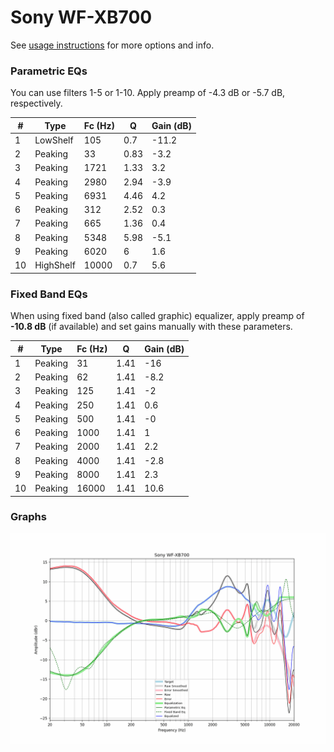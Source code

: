 # Sony WF-XB700
See [usage instructions](https://github.com/jaakkopasanen/AutoEq#usage) for more options and info.

### Parametric EQs
You can use filters 1-5 or 1-10. Apply preamp of -4.3 dB or -5.7 dB, respectively.

|   # | Type      |   Fc (Hz) |    Q |   Gain (dB) |
|-----|-----------|-----------|------|-------------|
|   1 | LowShelf  |       105 | 0.7  |       -11.2 |
|   2 | Peaking   |        33 | 0.83 |        -3.2 |
|   3 | Peaking   |      1721 | 1.33 |         3.2 |
|   4 | Peaking   |      2980 | 2.94 |        -3.9 |
|   5 | Peaking   |      6931 | 4.46 |         4.2 |
|   6 | Peaking   |       312 | 2.52 |         0.3 |
|   7 | Peaking   |       665 | 1.36 |         0.4 |
|   8 | Peaking   |      5348 | 5.98 |        -5.1 |
|   9 | Peaking   |      6020 | 6    |         1.6 |
|  10 | HighShelf |     10000 | 0.7  |         5.6 |

### Fixed Band EQs
When using fixed band (also called graphic) equalizer, apply preamp of **-10.8 dB** (if available) and set gains manually with these parameters.

|   # | Type    |   Fc (Hz) |    Q |   Gain (dB) |
|-----|---------|-----------|------|-------------|
|   1 | Peaking |        31 | 1.41 |       -16   |
|   2 | Peaking |        62 | 1.41 |        -8.2 |
|   3 | Peaking |       125 | 1.41 |        -2   |
|   4 | Peaking |       250 | 1.41 |         0.6 |
|   5 | Peaking |       500 | 1.41 |        -0   |
|   6 | Peaking |      1000 | 1.41 |         1   |
|   7 | Peaking |      2000 | 1.41 |         2.2 |
|   8 | Peaking |      4000 | 1.41 |        -2.8 |
|   9 | Peaking |      8000 | 1.41 |         2.3 |
|  10 | Peaking |     16000 | 1.41 |        10.6 |

### Graphs
![](./Sony%20WF-XB700.png)

